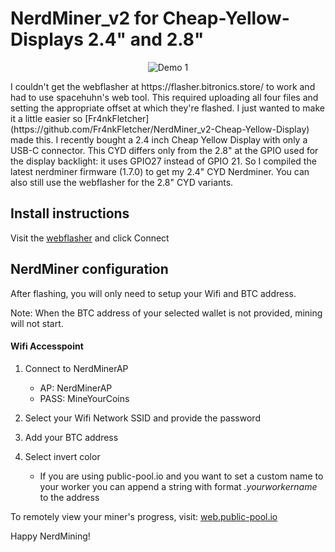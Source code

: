 # NerdMiner_v2 for Cheap-Yellow-Displays 2.4" and 2.8"

<p align="center">
  <img src="https://github.com/jpduhen/NerdMiner_v2-Cheap-Yellow-Display/blob/main/img/nmv2.jpg" alt="Demo 1">
</p>
I couldn't get the webflasher at https://flasher.bitronics.store/ to work and had to use spacehuhn's web tool. This required uploading all four files and setting the appropriate offset at which they're flashed. I just wanted to make it a little easier so [Fr4nkFletcher](https://github.com/Fr4nkFletcher/NerdMiner_v2-Cheap-Yellow-Display) made this. 
I recently bought a 2.4 inch Cheap Yellow Display with only a USB-C connector. This CYD differs only from the 2.8" at the GPIO used for the display backlight: it uses GPIO27 instead of GPIO 21. So I compiled the latest nerdminer firmware (1.7.0) to get my 2.4" CYD Nerdminer. You can also still use the webflasher for the 2.8" CYD variants.  

## Install instructions

Visit the [webflasher](https://jpduhen.github.io/NerdMiner_v2-Cheap-Yellow-Display/flash.html) and click Connect

## NerdMiner configuration

After flashing, you will only need to setup your Wifi and BTC address.

Note: When the BTC address of your selected wallet is not provided, mining will not start.

#### Wifi Accesspoint


1. Connect to NerdMinerAP
   - AP: NerdMinerAP
   - PASS: MineYourCoins
2. Select your Wifi Network SSID and provide the password
3. Add your BTC address
4. Select invert color

   - If you are using public-pool.io and you want to set a custom name to your worker you can append a string with format _.yourworkername_ to the address

To remotely view your miner's progress, visit: [web.public-pool.io](https://web.public-pool.io/#/)

Happy NerdMining!
